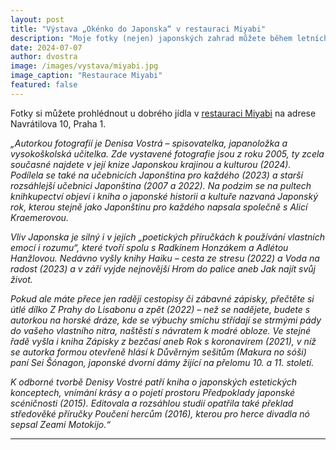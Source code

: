 ```yaml
---
layout: post
title: "Výstava „Okénko do Japonska“ v restauraci Miyabi"
description: "Moje fotky (nejen) japonských zahrad můžete během letních měsíců vidět v restauraci Miyabi."
date: 2024-07-07
author: dvostra
image: /images/vystava/miyabi.jpg
image_caption: "Restaurace Miyabi"
featured: false
---
```


Fotky si můžete prohlédnout u dobrého jídla v [restauraci Miyabi](https://www.miyabi.cz) na adrese Navrátilova 10, Praha 1.

_„Autorkou fotografií je Denisa Vostrá – spisovatelka, japanoložka a vysokoškolská učitelka. Zde vystavené fotografie jsou z roku 2005, ty zcela současné najdete v její knize Japonskou krajinou a kulturou (2024). Podílela se také na učebnicích Japonština pro každého (2023) a starší rozsáhlejší učebnici Japonština (2007 a 2022). Na podzim se na pultech knihkupectví objeví i kniha o japonské historii a kultuře nazvaná Japonský rok, kterou stejně jako Japonštinu pro každého napsala společně s Alicí Kraemerovou._

_Vliv Japonska je silný i v jejích „poetických příručkách k používání vlastních emocí i rozumu“, které tvoří spolu s Radkinem Honzákem a Adlétou Hanžlovou. Nedávno vyšly knihy Haiku – cesta ze stresu (2022) a Voda na radost (2023) a v září vyjde nejnovější Hrom do palice aneb Jak najít svůj život._

_Pokud ale máte přece jen raději cestopisy či zábavné zápisky, přečtěte si útlé dílko Z Prahy do Lisabonu a zpět (2022) – než se nadějete, budete s autorkou na horské dráze, kde se výbuchy smíchu střídají se strmými pády do vašeho vlastního nitra, naštěstí s návratem k modré obloze. Ve stejné řadě vyšla i kniha Zápisky z bezčasí aneb Rok s koronavirem (2021), v níž se autorka formou otevřeně hlásí k  Důvěrným sešitům (Makura no sóši) paní Sei Šónagon, japonské dvorní dámy žijící na přelomu 10. a 11. století._

_K odborné tvorbě Denisy Vostré patří kniha o japonských estetických konceptech, vnímání krásy a o pojetí prostoru Předpoklady japonské scéničnosti (2015). Editovala a rozsáhlou studií opatřila také překlad středověké příručky Poučení hercům (2016), kterou pro herce divadla nó sepsal Zeami Motokijo.“_

---

<!---
PŘÍPRAVA ČLÁNKU

1. Vyměň [NÁZEV ČLÁNKU] za název článku, odstraň hranaté závorky, uvozovky nech. U ostatních polí a těla textu obdobně. Pokud chceš vytvořit doporučený příspěvek, který se zobrazí na hlavní stránce nahoře, změň "false" na "true" v řádku "featured". Popisek článku by měl být 1-3 věty a bez odkazů a speciálního formátování.
2. Ve složce images (uvnitř web-dvostra) vytvoř novou složku pro obrázek/obrázky k tomuto článku (např. "muj-clanek") a všechny obrázky k tomuto článku do ní vlož. Nevkládej je ve formátu HEIC, ideálně PNG nebo JPG/JPEG.
3. Obrázek, který se má zobrazovat v náhledu článku na havní straně, napiš do [DOPLNIT OBRÁZEK]. Nezapoměň do adresy napsat i složku s obrázky, kterou jsi teď vytvořila.
4. Změň jméno souboru s tímto článkem (ve složce _posts uvnitř web-dvostra) — výchozí jméno je totiž "RRRR-MM-DD-novy.clanek.md" — na titulek článku (nebo kratší formu) — to je adresa, které se bude zobrazovat v prohlížeči (jen ta část "novy-clanek". Nech tam datum a spojovník za datem, titulek piš bez diakritiky, malými a se spojovníky místo mezer. Neodstraň koncovku .md. Soubor se tedy může jmenovat třeba "2024-07-07-vystava.md".
5. Do těla článku napiš nějaký obsah, nenechávej ho prázdné.


Krátký návod:

**Tučně**
_Kurzívou_
[Text odkazu](https://www.adresa.cz)
# Největší nadpis
## O něco menší nadpis
### Ještě o něco menší nadpis

Velký obrázek v článku:
!({{site.baseurl}}/images/podslozka/obrazek.jpg)
(vyměň jenom podslozka/obrazek.jpg za složku obrázků tohoto článku a vybraný obrázek)

Malý obrázek v článku:
![h16]({{site.baseurl}}/images/podslozka/obrazek.jpg)
(vyměň jenom podslozka/obrazek.jpg za složku obrázků tohoto článku a vybraný obrázek)

Důkladnější návod: https://www.edgering.org/markdown/


PO NAPSÁNÍ ČLÁNKU
1. Ulož tento soubor (command + S)
2. V prohlížeči znova načti stránku, která se ti automaticky otevřela (tvoje stránky, spuštěné na tvém počítači, aby sis je mohla zkontrolovat, než je pošleš do světa).
3. V aplikaci GitHub (která se taky automaticky spustila, ikona fialové kočky ve spodní liště s aplikacemi):
	3.1. Do políčka "Summary" napiš, co jsi právě vytvořila nebo změnila (např. "Přidání článku o Vodě na radost")
	3.2. Stiskni modré tlačítko vlevo dole "Commit to master"
	3.3. Stiskni tlačítko v horní liště "Push origin" a počkej, než to doběhne. Do 5 minut by se změny měly objevit online.
4. Zavři GitHub (fialové zvíře v liště s aplikacemi - pravé tlačítko na ikonu > Quit
5. Zavři Terminal (příkazovou řádku). Zeptá se tě, jestli si jsi jistá. Odpal to tlačítkem "Terminate"
6. Zavři tab v prohlížeči, kde se ti ukazovala webovka na tvém počítači (127.0.0.1...).
7. Zavři Sublime Text (toto okno, ve kterém jsi článek napsala).

-->